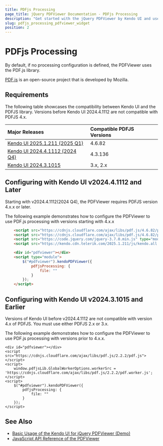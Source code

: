 ```yaml
---
title: PDFjs Processing
page_title: jQuery PDFViewer Documentation - PDFjs Processing
description: "Get started with the jQuery PDFViewer by Kendo UI and use PDF.JS processing in the Kendo UI PDFViewer widget"
slug: pdfjs_processing_pdfviewer_widget
position: 2
---
```


# PDFjs Processing

By default, if no processing configuration is defined, the PDFViewer uses the PDF.js library.

[PDF.js](https://mozilla.github.io/pdf.js/) is an open-source project that is developed by Mozilla.

## Requirements

The following table showcases the compatibility between Kendo UI and the PDFJS library. Versions before Kendo UI 2024.4.1112 are not compatible with PDFJS 4.x.

| Major Releases												                                             | Compatible PDFJS Versions |
| :---															                                             | :---			             |
| [Kendo UI 2025.1.211 (2025 Q1)](https://www.telerik.com/support/whats-new/kendo-ui/release-history/kendo-ui-for-jquery-2025-1-211-(2025-q1))  | 4.6.82   |
| [Kendo UI 2024.4.1112 (2024 Q4)](https://www.telerik.com/support/whats-new/kendo-ui/release-history/kendo-ui-for-jquery-2024-4-1112-(2024-q4))| 4.3.136  |
| [Kendo UI 2024.3.1015](https://www.telerik.com/support/whats-new/kendo-ui/release-history/kendo-ui-for-jquery-2024-3-1015)  | 3.x, 2.x |

## Configuring with Kendo UI v2024.4.1112 and Later

Starting with v2024.4.1112(2024 Q4), the PDFViewer requires PDFJS version 4.x.x or later.

The following example demonstrates how to configure the PDFViewer to use PDF.js processing with versions starting with 4.x.x

```html
    <script src="https://cdnjs.cloudflare.com/ajax/libs/pdf.js/4.6.82/pdf.mjs" type="module"></script> <!-- Include pdf.js before the kendo scripts -->
    <script src="https://cdnjs.cloudflare.com/ajax/libs/pdf.js/4.6.82/pdf.worker.mjs" type="module"></script> <!-- Include pdf.worker.js before the kendo scripts -->
    <script src="https://code.jquery.com/jquery-3.7.0.min.js" type="module"></script>
    <script src="https://kendo.cdn.telerik.com/2025.1.211/js/kendo.all.min.js" type="module"></script>

    <div id="pdfviewer"></div>
    <script type="module">
        $("#pdfviewer").kendoPDFViewer({
            pdfjsProcessing: {
                file: ""
            }
        });
    </script>
```

## Configuring with Kendo UI v2024.3.1015 and Earlier

Versions of Kendo UI before v2024.4.1112 are not compatible with version 4.x of PDFJS. You must use either PDFJS 2.x or 3.x.

The following example demonstrates how to configure the PDFViewer to use PDF.js processing with versions prior to 4.x.x.

    <div id="pdfviewer"></div>
    <script src="https://cdnjs.cloudflare.com/ajax/libs/pdf.js/2.2.2/pdf.js"></script>
    <script>
        window.pdfjsLib.GlobalWorkerOptions.workerSrc = 'https://cdnjs.cloudflare.com/ajax/libs/pdf.js/2.2.2/pdf.worker.js';
    </script>
    <script>
        $("#pdfviewer").kendoPDFViewer({
            pdfjsProcessing: {
                file: ""
            }
        });
    </script>

## See Also

* [Basic Usage of the Kendo UI for jQuery PDFViewer (Demo)](https://demos.telerik.com/kendo-ui/pdfviewer/index)
* [JavaScript API Reference of the PDFViewer](/api/javascript/ui/pdfviewer)
